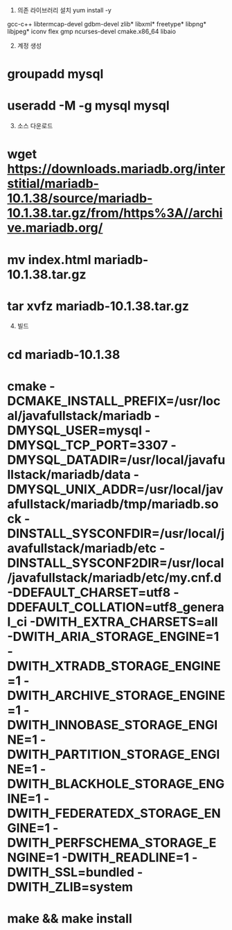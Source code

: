 1. 의존 라이브러리 설치
yum install -y 

gcc-c++
libtermcap-devel
gdbm-devel
zlib*
libxml*
freetype*
libpng*
libjpeg*
iconv
flex
gmp
ncurses-devel
cmake.x86_64
libaio

2. 계정 생성
# groupadd mysql
# useradd -M -g mysql mysql

3. 소스 다운로드
# wget https://downloads.mariadb.org/interstitial/mariadb-10.1.38/source/mariadb-10.1.38.tar.gz/from/https%3A//archive.mariadb.org/
# mv index.html mariadb-10.1.38.tar.gz
# tar xvfz mariadb-10.1.38.tar.gz

4. 빌드 
# cd mariadb-10.1.38 
# cmake -DCMAKE_INSTALL_PREFIX=/usr/local/javafullstack/mariadb -DMYSQL_USER=mysql -DMYSQL_TCP_PORT=3307 -DMYSQL_DATADIR=/usr/local/javafullstack/mariadb/data -DMYSQL_UNIX_ADDR=/usr/local/javafullstack/mariadb/tmp/mariadb.sock -DINSTALL_SYSCONFDIR=/usr/local/javafullstack/mariadb/etc -DINSTALL_SYSCONF2DIR=/usr/local/javafullstack/mariadb/etc/my.cnf.d -DDEFAULT_CHARSET=utf8 -DDEFAULT_COLLATION=utf8_general_ci -DWITH_EXTRA_CHARSETS=all -DWITH_ARIA_STORAGE_ENGINE=1 -DWITH_XTRADB_STORAGE_ENGINE=1 -DWITH_ARCHIVE_STORAGE_ENGINE=1 -DWITH_INNOBASE_STORAGE_ENGINE=1 -DWITH_PARTITION_STORAGE_ENGINE=1 -DWITH_BLACKHOLE_STORAGE_ENGINE=1 -DWITH_FEDERATEDX_STORAGE_ENGINE=1 -DWITH_PERFSCHEMA_STORAGE_ENGINE=1 -DWITH_READLINE=1 -DWITH_SSL=bundled -DWITH_ZLIB=system
# make && make install

